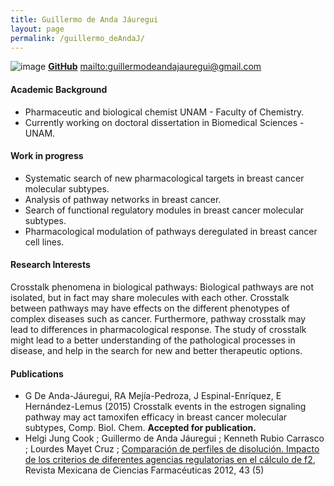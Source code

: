 ```yaml
---
title: Guillermo de Anda Jáuregui
layout: page
permalink: /guillermo_deAndaJ/
---
```


![image](/images/memo.jpg)
**[GitHub][2]**
<mailto:guillermodeandajauregui@gmail.com>

#### Academic Background

* Pharmaceutic and biological chemist  UNAM - Faculty of Chemistry.
* Currently working on doctoral dissertation in Biomedical Sciences - UNAM.

#### Work in progress
* Systematic search of new pharmacological targets in breast cancer molecular subtypes.
* Analysis of pathway networks in breast cancer.
* Search of functional regulatory modules in breast cancer molecular subtypes.
* Pharmacological modulation of pathways deregulated in breast cancer cell lines.

#### Research Interests
Crosstalk phenomena in biological pathways: Biological pathways are not
isolated, but in fact may share molecules with each other. Crosstalk between
pathways may have effects on the different phenotypes of complex diseases such
as cancer. Furthermore, pathway crosstalk may lead to differences in
pharmacological response. The study of crosstalk might lead to a better
understanding of the pathological processes in disease, and help in the search
for new and better therapeutic options.

#### Publications
* G De Anda-Jáuregui, RA Mejía-Pedroza, J Espinal-Enríquez, E Hernández-Lemus
(2015) Crosstalk events in the estrogen signaling pathway may act tamoxifen
efficacy in breast cancer molecular subtypes, Comp. Biol. Chem. **Accepted
for publication.**
* Helgi Jung Cook ; Guillermo de Anda Jáuregui ; Kenneth Rubio Carrasco ;
Lourdes Mayet Cruz ; [Comparación de perfiles de disolución. Impacto de los
criterios de diferentes agencias regulatorias en el cálculo de f2][5],
Revista Mexicana de Ciencias Farmacéuticas 2012, 43 (5)


[2]: https://github.com/guillermodeandajauregui
[5]:http://asociacionfarmaceuticamexicana.org.mx/revistas/2012/RMCF%20V43-3/ARTICULOS%20PDF/COMPARACION%20DE%20PERFILES%20DE%20DISOLUCION.%20IMPACTO%20DE%20LOS%20CRITERIOS%20DE%20DIFERENTES%20AGENCIAS%20REGULATORIAS%20EN%20EL%20CALCULO%20DE%20f2.pdf
